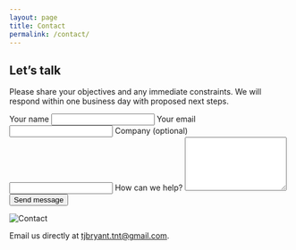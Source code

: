 ```yaml
---
layout: page
title: Contact
permalink: /contact/
---
```


<section class="section container">
  <div class="contact">
    <div class="contact-panel">
      <h2>Let’s talk</h2>
      <p class="muted">Please share your objectives and any immediate constraints. We will respond within one business day with proposed next steps.</p>
      <div class="spacer"></div>
      <form action="https://formspree.io/f/your-form-id" method="POST" class="contact-form">
        <label>
          Your name
          <input type="text" name="name" required />
        </label>
        <label>
          Your email
          <input type="email" name="email" required />
        </label>
        <label>
          Company (optional)
          <input type="text" name="company" />
        </label>
        <label>
          How can we help?
          <textarea name="message" rows="6" required></textarea>
        </label>
        <button type="submit" class="btn btn-primary">Send message</button>
      </form>
    </div>
    <div class="media-image">
      <img alt="Contact" src="https://images.unsplash.com/photo-1529333166437-7750a6dd5a70?q=80&w=1600&auto=format&fit=crop" />
    </div>
  </div>
  <div class="spacer"></div>
  <p>Email us directly at <a href="mailto:tjbryant.tnt@gmail.com">tjbryant.tnt@gmail.com</a>.</p>
</section>
